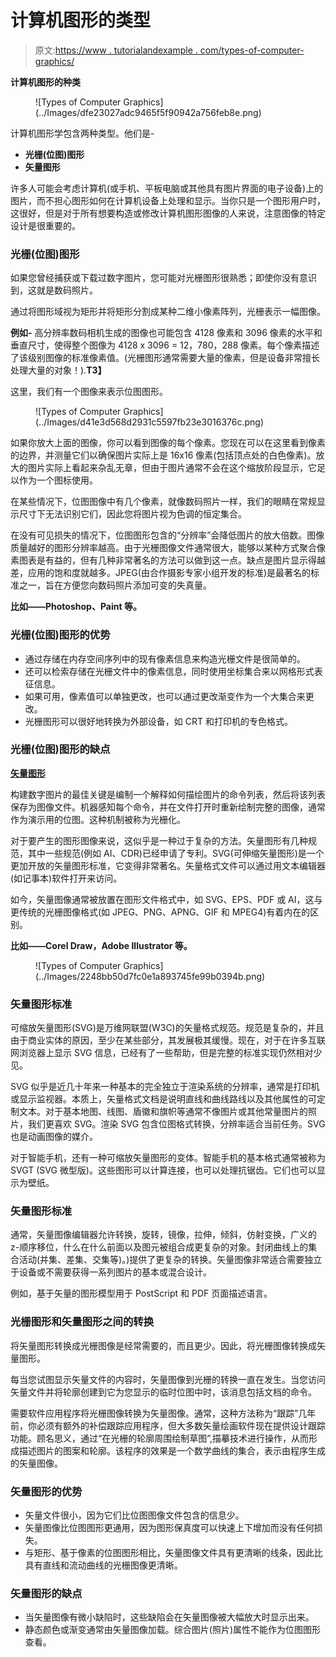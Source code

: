 # 计算机图形的类型

> 原文:[https://www . tutorialandexample . com/types-of-computer-graphics/](https://www.tutorialandexample.com/types-of-computer-graphics/)

**计算机图形的种类**

<figure class="wp-block-image size-large">![Types of Computer Graphics](../Images/dfe23027adc9465f5f90942a756feb8e.png)</figure>

计算机图形学包含两种类型。他们是-

*   **光栅(位图)图形**
*   **矢量图形**

许多人可能会考虑计算机(或手机、平板电脑或其他具有图片界面的电子设备)上的图片，而不担心图形如何在计算机设备上处理和显示。当你只是一个图形用户时，这很好，但是对于所有想要构造或修改计算机图形图像的人来说，注意图像的特定设计是很重要的。

### 光栅(位图)图形

如果您曾经捕获或下载过数字图片，您可能对光栅图形很熟悉；即使你没有意识到，这就是数码照片。

通过将图形域视为矩形并将矩形分割成某种二维小像素阵列，光栅表示一幅图像。

**例如-** 高分辨率数码相机生成的图像也可能包含 4128 像素和 3096 像素的水平和垂直尺寸，使得整个图像为 4128 x 3096 = 12，780，288 像素。每个像素描述了该级别图像的标准像素值。(光栅图形通常需要大量的像素，但是设备非常擅长处理大量的对象！).**T3】**

这里，我们有一个图像来表示位图图形。

<figure class="wp-block-image size-large">![Types of Computer Graphics](../Images/d41e3d568d2931c5597fb23e3016376c.png)</figure>

如果你放大上面的图像，你可以看到图像的每个像素。您现在可以在这里看到像素的边界，并测量它们以确保图片实际上是 16x16 像素(包括顶点处的白色像素)。放大的图片实际上看起来杂乱无章，但由于图片通常不会在这个缩放阶段显示，它足以作为一个图标使用。

在某些情况下，位图图像中有几个像素，就像数码照片一样，我们的眼睛在常规显示尺寸下无法识别它们，因此您将图片视为色调的恒定集合。

在没有可见损失的情况下，位图图形包含的“分辨率”会降低图片的放大倍数。图像质量越好的图形分辨率越高。由于光栅图像文件通常很大，能够以某种方式聚合像素图表是有益的，但有几种非常著名的方法可以做到这一点。缺点是图片显示得越差，应用的饱和度就越多。JPEG(由合作摄影专家小组开发的标准)是最著名的标准之一，旨在方便您向数码照片添加可变的失真量。

**比如——Photoshop、Paint 等。**

### 光栅(位图)图形的优势

*   通过存储在内存空间序列中的现有像素信息来构造光栅文件是很简单的。
*   还可以检索存储在光栅文件中的像素信息，同时使用坐标集合来以网格形式表征信息。
*   如果可用，像素值可以单独更改，也可以通过更改渐变作为一个大集合来更改。
*   光栅图形可以很好地转换为外部设备，如 CRT 和打印机的专色格式。

### 光栅(位图)图形的缺点

**<u>矢量图形</u>**

构建数字图片的最佳关键是编制一个解释如何描绘图片的命令列表，然后将该列表保存为图像文件。机器感知每个命令，并在文件打开时重新绘制完整的图像，通常作为演示用的位图。这种机制被称为光栅化。

对于要产生的图形图像来说，这似乎是一种过于复杂的方法。矢量图形有几种规范，其中一些规范(例如 AI、CDR)已经申请了专利。SVG(可伸缩矢量图形)是一个更加开放的矢量图形标准，它变得非常著名。矢量格式文件可以通过用文本编辑器(如记事本)软件打开来访问。

如今，矢量图像通常被放置在图形文件格式中，如 SVG、EPS、PDF 或 AI，这与更传统的光栅图像格式(如 JPEG、PNG、APNG、GIF 和 MPEG4)有着内在的区别。

**比如——Corel Draw，Adobe Illustrator 等。**

<figure class="wp-block-image size-large">![Types of Computer Graphics](../Images/2248bb50d7fc0e1a893745fe99b0394b.png)</figure>

### 矢量图形标准

可缩放矢量图形(SVG)是万维网联盟(W3C)的矢量格式规范。规范是复杂的，并且由于商业实体的原因，至少在某些部分，其发展极其缓慢。现在，对于在许多互联网浏览器上显示 SVG 信息，已经有了一些帮助，但是完整的标准实现仍然相对少见。

SVG 似乎是近几十年来一种基本的完全独立于渲染系统的分辨率，通常是打印机或显示监视器。本质上，矢量格式文档是说明直线和曲线路线以及其他属性的可定制文本。对于基本地图、线图、盾徽和旗帜等通常不像图片或其他常量图片的照片，我们更喜欢 SVG。渲染 SVG 包含位图格式转换，分辨率适合当前任务。SVG 也是动画图像的媒介。

对于智能手机，还有一种可缩放矢量图形的变体。智能手机的基本格式通常被称为 SVGT (SVG 微型版)。这些图形可以计算连接，也可以处理抗锯齿。它们也可以显示为壁纸。

### 矢量图形标准

通常，矢量图像编辑器允许转换，旋转，镜像，拉伸，倾斜，仿射变换，广义的 z-顺序移位，什么在什么前面以及图元被组合成更复杂的对象。封闭曲线上的集合活动(并集、差集、交集等)。)提供了更复杂的转换。矢量图像非常适合需要独立于设备或不需要获得一系列图片的基本或混合设计。

例如，基于矢量的图形模型用于 PostScript 和 PDF 页面描述语言。

### 光栅图形和矢量图形之间的转换

将矢量图形转换成光栅图像是经常需要的，而且更少。因此，将光栅图像转换成矢量图形。

每当您试图显示矢量文件的内容时，矢量图像到光栅的转换一直在发生。当您访问矢量文件并将轮廓创建到它为您显示的临时位图中时，该消息包括文档的命令。

需要软件应用程序将光栅图像转换为矢量图像。通常，这种方法称为“跟踪”几年前，你必须有额外的补偿跟踪应用程序，但大多数矢量绘画软件现在提供设计跟踪功能。顾名思义，通过“在光栅的轮廓周围绘制草图”,描摹技术进行操作，从而形成描述图片的图案和轮廓。该程序的效果是一个数学曲线的集合，表示由程序生成的矢量图像。

### 矢量图形的优势

*   矢量文件很小，因为它们比位图图像文件包含的信息少。
*   矢量图像比位图图形更通用，因为图形保真度可以快速上下增加而没有任何损失。
*   与矩形、基于像素的位图图形相比，矢量图像文件具有更清晰的线条，因此比具有直线和流动曲线的光栅图像更清晰。

### 矢量图形的缺点

*   当矢量图像有微小缺陷时，这些缺陷会在矢量图像被大幅放大时显示出来。
*   静态颜色或渐变通常由矢量图像加载。综合图片(照片)属性不能作为位图图形查看。